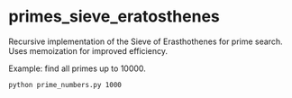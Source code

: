 # primes_sieve_eratosthenes
Recursive implementation of the Sieve of Erasthothenes for prime search.
Uses memoization for improved efficiency.


Example: find all primes up to 10000.
```bash
python prime_numbers.py 1000
```
